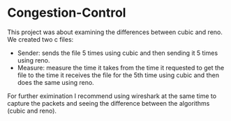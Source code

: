 # Congestion-Control
This project was about examining the differences between cubic and reno.  
We created two c files:  
- Sender: sends the file 5 times using cubic and then sending it 5 times using reno.
- Measure: measure the time it takes from the time it requested to get the file to the time it receives the file for the 5th time using cubic and then does the same using reno.

For further eximination I recommend using wireshark at the same time to capture the packets and seeing the difference between the algorithms (cubic and reno).
